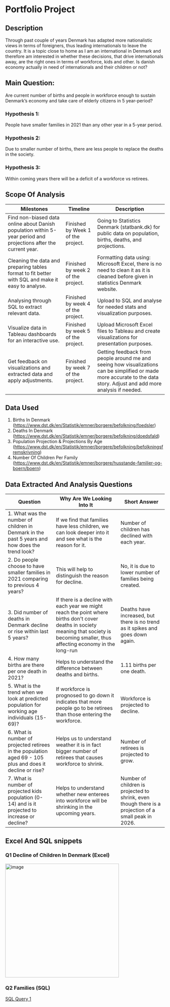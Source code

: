 # Portfolio Project 

## Description
Through past couple of years Denmark has adapted more nationalistic views in terms of foreigners, thus leading internationals to leave the country. It is a topic close to home as I am an international in Denmark and therefore am interested in whether these decisions, that drive internationals away, are the right ones in terms of workforce, kids and other. Is danish economy actually in need of internationals and their children or not?

## Main Question: 
Are current number of births and people in workforce enough to sustain Denmark’s economy and take care of elderly citizens in 5 year-period?
### Hypothesis 1: 
People have smaller families in 2021 than any other year in a 5-year period.
### Hypothesis 2: 
Due to smaller number of births, there are less people to replace the deaths in the society.
### Hypothesis 3: 
Within coming years there will be a deficit of a workforce vs retirees.

## Scope Of Analysis

| Milestones | Timeline | Description |
| ----------- | ----------- | ----------- |
| Find non-biased data online about Danish population within 5-year period and projections after the current year. | Finished by Week 1 of the project. | Going to Statistics Denmark (statbank.dk) for public data on population, births, deaths, and projections. |
| Cleaning the data and preparing tables format to fit better with SQL and make it easy to analyse. | Finished by week 2 of the project. | Formatting data using: Microsoft Excel, there is no need to clean it as it is cleaned before given in statistics Denmark website. |
| Analysing through SQL to extract relevant data. | Finished by week 4 of the project. | Upload to SQL and analyse for needed stats and visualization purposes. |
| Visualize data in Tableau dashboards for an interactive use. | Finished by week 5 of the project. | Upload Microsoft Excel files to Tableau and create visualizations for presentation purposes. |
| Get feedback on visualizations and extracted data and apply adjustments. | Finished by week 7 of the project. | Getting feedback from people around me and seeing how visualizations can be simplified or made more accurate to the data story. Adjust and add more analysis if needed. |

## Data Used
1. Births In Denmark (https://www.dst.dk/en/Statistik/emner/borgere/befolkning/foedsler)
2. Deaths In Denmark (https://www.dst.dk/en/Statistik/emner/borgere/befolkning/doedsfald)
3. Population Projection & Projections By Age (https://www.dst.dk/en/Statistik/emner/borgere/befolkning/befolkningsfremskrivning)
4. Number Of Children Per Family (https://www.dst.dk/en/Statistik/emner/borgere/husstande-familier-og-boern/boern)

## Data Extracted And Analysis Questions

| Question | Why Are We Looking Into It | Short Answer |
| -------------- | -------------- | -------------- |
| 1. What was the number of children in Denmark in the past 5 years and how does the trend look?  | If we find that families have less children, we can look deeper into it and see what is the reason for it. | Number of children has declined with each year.|
| 2. Do people choose to have smaller families in 2021 comparing to previous 4 years? | This will help to distinguish the reason for decline. | No, it is due to lower number of families being created. |
| 3. Did number of deaths in Denmark decline or rise within last 5 years? | If there is a decline with each year we might reach the point where births don't cover deaths in society meaning that society is becoming smaller, thus affecting economy in the long-run | Deaths have increased, but there is no trend as it spikes and goes down again. |
| 4. How many births are there per one death in 2021? | Helps to understand the difference between deaths and births. | 1.11 births per one death. |
| 5. What is the trend when we look at predicted population for working age individuals (15-69)? | If workforce is prognosed to go down it indicates that more people go to be retirees than those entering the workforce. | Workforce is projected to decline. |
| 6. What is number of projected retirees in the population aged 69 - 105 plus and does it decline or rise? | Helps us to understand weather it is in fact bigger number of retirees that causes workforce to shrink. | Number of retirees is projected to grow. |
| 7. What is number of projected kids population (0-14) and is it projected to increase or decline? | Helps to understand whether new enterees into workforce will be shrinking in the upcoming years. | Number of children is projected to shrink, even though there is a projection of a small peak in 2026. |

## Excel And SQL snippets

 ### Q1 Decline of Children In Denmark (Excel)
 
<img width="359" alt="image" src="https://user-images.githubusercontent.com/105588939/168840632-4446845b-e27a-4221-a129-c0a97021dd28.png">


 ### Q2 Families (SQL)
 
[SQL Query 1](https://www.example.com)




